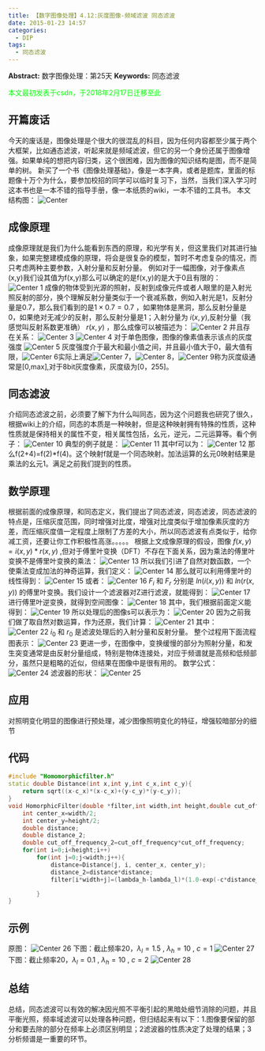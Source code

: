 ```yaml
---
title: 【数字图像处理】4.12:灰度图像-频域滤波 同态滤波
date: 2015-01-23 14:57
categories:
  - DIP
tags:
  - 同态滤波
---
```

**Abstract:** 数字图像处理：第25天
**Keywords:** 同态滤波
<!--more-->
<font color="00FF00">本文最初发表于csdn，于2018年2月17日迁移至此</font>
## 开篇废话
今天的废话是，图像处理是个很大的很混乱的科目，因为任何内容都至少属于两个大框架，比如通态滤波，听起来就是频域滤波，但它的另一个身份还属于图像增强。如果单纯的想把内容归类，这个很困难，因为图像的知识结构是图，而不是简单的树。
新买了一个书《图像处理基础》，像是一本字典，或者是题库，里面的标题像十万个为什么，要参加校招的同学可以临时复习下，当然，当我们深入学习时这本书也是一本不错的指导手册，像一本纸质的wiki，一本不错的工具书。
本文结构图：
![Center][]
## 成像原理
成像原理就是我们为什么能看到东西的原理，和光学有关，但这里我们对其进行抽象，如果完整建模成像的原理，将会是很复杂的模型，暂时不考虑复杂的情况，而只考虑两种主要参数，入射分量和反射分量。
例如对于一幅图像，对于像素点(x,y)我们设其值为f(x,y)那么可以确定的是f(x,y)的是大于0且有限的：
![Center 1][]
成像的物体受到光源的照射，反射到成像元件或者人眼里的是入射光照反射的部分，换个理解反射分量类似于一个衰减系数，例如入射光是1，反射分量是0.7，那么我们看到的是$1\times 0.7=0.7$ ，如果物体是黑洞，那么反射分量是0，如果绝对无减少的反射，那么反射分量是1；入射分量为 $i(x,y)$,反射分量（我感觉叫反射系数更准确） $r(x,y)$ ，那么成像可以被描述为：
![Center 2][]
并且存在关系：
![Center 3][]
![Center 4][]
对于单色图像，图像的像素值表示该点的灰度强度
![Center 5][]
灰度强度介于最大和最小值之间，并且最小值大于0，最大值有限，![Center 6][]实际上满足![Center 7][]，![Center 8][]，![Center 9][]称为灰度级通常是\[0,max\],对于8bit灰度像素，灰度级为\[0，255\]。
## 同态滤波
介绍同态滤波之前，必须要了解下为什么叫同态，因为这个问题我也研究了很久，根据wiki上的介绍，同态的本质是一种映射，但是这种映射拥有特殊的性质，这种性质就是保持相关的属性不变，相关属性包括，幺元，逆元，二元运算等。看个例子：
![Center 10][]
典型的例子就是：
![Center 11][]
其中f可以为：
![Center 12][]
那么f(2+4)=f(2)\*f(4)。这个映射f就是一个同态映射。加法运算的幺元0映射结果是乘法的幺元1。满足之前我们提到的性质。
## 数学原理
根据前面的成像原理，和同态定义，我们提出了同态滤波，同态滤波，同态滤波的特点是，压缩灰度范围，同时增强对比度，增强对比度类似于增加像素灰度的方差，而压缩灰度值一定程度上限制了方差的大小，所以同态滤波有点类似于，给你减工资，还要让你工作积极性高涨。。。。。
根据上文成像原理的假设，图像 $f(x,y)=i(x,y)*r(x,y)$ ,但对于傅里叶变换（DFT）不存在下面关系，因为乘法的傅里叶变换不是傅里叶变换的乘法：
![Center 13][]
所以我们引进了自然对数函数，一个使乘法变成加法的神奇运算，我们定义：
![Center 14][]
那么就可以利用傅里叶的线性得到：
![Center 15][]
或者：
![Center 16][]
$F_i$ 和 $F_r$ 分别是 $ln (i(x,y))$ 和 $ln (r(x,y))$ 的傅里叶变换。我们设计一个滤波器对Z进行滤波，就能得到：
![Center 17][]
进行傅里叶逆变换，就得到空间图像：
![Center 18][]
其中，我们根据前面定义能得到：
![Center 19][]
所以处理后的图像s可以表示为：
![Center 20][]
因为之前我们做了取自然对数运算，作为还原，我们计算：
![Center 21][]
其中：
![Center 22][]
$i_0$ 和 $r_0$ 是滤波处理后的入射分量和反射分量。
整个过程用下面流程图表示：
![Center 23][]
更进一步，在图像中，变换缓慢的部分为照射分量，和发生突变通常是由反射分量组成，特别是物体连接处，对应于频谱就是高频和低频部分，虽然只是粗略的近似，但结果在图像中是很有用的。
数学公式：
![Center 24][]
滤波器的形状：
![Center 25][]
## 应用
对照明变化明显的图像进行预处理，减少图像照明变化的特征，增强较暗部分的细节

## 代码
```c++
#include "Homomorphicfilter.h"
static double Distance(int x,int y,int c_x,int c_y){
    return sqrt((x-c_x)*(x-c_x)+(y-c_y)*(y-c_y));
}
void HomorphicFilter(double *filter,int width,int height,double cut_off_frequency,double lambda_l,double lambda_h,double c){
    int center_x=width/2;
    int center_y=height/2;
    double distance;
    double distance_2;
    double cut_off_frequency_2=cut_off_frequency*cut_off_frequency;
    for(int i=0;i<height;i++)
        for(int j=0;j<width;j++){
            distance=Distance(j, i, center_x, center_y);
            distance_2=distance*distance;
            filter[i*width+j]=(lambda_h-lambda_l)*(1.0-exp(-c*distance_2/cut_off_frequency_2))+lambda_l;

        }
}
```

## 示例
原图：
![Center 26][]
下图：截止频率20，$\lambda_l=1.5$ , $\lambda_h=10$ , $c=1$
![Center 27][] 
下图：截止频率20，$\lambda_l=0.1$ , $\lambda_h=10$ , $c=2$
![Center 28][]
## 总结
总结，同态滤波可以有效的解决因光照不平衡引起的黑暗处细节消除的问题，并且平衡光照，频率域滤波可以处理各种问题，但归结起来有以下：1.图像要保留的部分和要去除的部分在频率上必须区别明显；2滤波器的性质决定了处理的结果；3分析频谱是一重要的环节。



[Center]: DIP-4-12-灰度图像-频域滤波-同态滤波/20150123113932468.png
[Center 1]: DIP-4-12-灰度图像-频域滤波-同态滤波/20150123104902218.png
[Center 2]: DIP-4-12-灰度图像-频域滤波-同态滤波/20150123105911078.png
[Center 3]: DIP-4-12-灰度图像-频域滤波-同态滤波/20150124182604406.png
[Center 4]: DIP-4-12-灰度图像-频域滤波-同态滤波/20150123105950781.png
[Center 5]: DIP-4-12-灰度图像-频域滤波-同态滤波/20150123110337114.png
[Center 6]: DIP-4-12-灰度图像-频域滤波-同态滤波/20150123110424398.png
[Center 7]: DIP-4-12-灰度图像-频域滤波-同态滤波/20150123110516814.png
[Center 8]: DIP-4-12-灰度图像-频域滤波-同态滤波/20150123110532000.png
[Center 9]: DIP-4-12-灰度图像-频域滤波-同态滤波/20150123110743140.png
[Center 10]: DIP-4-12-灰度图像-频域滤波-同态滤波/20150123112226484.png
[Center 11]: DIP-4-12-灰度图像-频域滤波-同态滤波/20150123113632202.png
[Center 12]: DIP-4-12-灰度图像-频域滤波-同态滤波/20150123113630187.png
[Center 13]: DIP-4-12-灰度图像-频域滤波-同态滤波/20150123114812363.png
[Center 14]: DIP-4-12-灰度图像-频域滤波-同态滤波/20150123115036990.png
[Center 15]: DIP-4-12-灰度图像-频域滤波-同态滤波/20150123115050937.png
[Center 16]: DIP-4-12-灰度图像-频域滤波-同态滤波/20150123115136843.png
[Center 17]: DIP-4-12-灰度图像-频域滤波-同态滤波/20150123115412052.png
[Center 18]: DIP-4-12-灰度图像-频域滤波-同态滤波/20150123115526808.png
[Center 19]: DIP-4-12-灰度图像-频域滤波-同态滤波/20150123115602329.png
[Center 20]: DIP-4-12-灰度图像-频域滤波-同态滤波/20150123115614875.png
[Center 21]: DIP-4-12-灰度图像-频域滤波-同态滤波/20150123115739018.png
[Center 22]: DIP-4-12-灰度图像-频域滤波-同态滤波/20150123115735781.png
[Center 23]: DIP-4-12-灰度图像-频域滤波-同态滤波/20150123120011968.png
[Center 24]: DIP-4-12-灰度图像-频域滤波-同态滤波/20150123150249779.png
[Center 25]: DIP-4-12-灰度图像-频域滤波-同态滤波/20150123144635296.png
[Center 26]: DIP-4-12-灰度图像-频域滤波-同态滤波/20150123144716741.png
[Center 27]: DIP-4-12-灰度图像-频域滤波-同态滤波/20150123144732528.png
[Center 28]: DIP-4-12-灰度图像-频域滤波-同态滤波/20150123144721359.png
